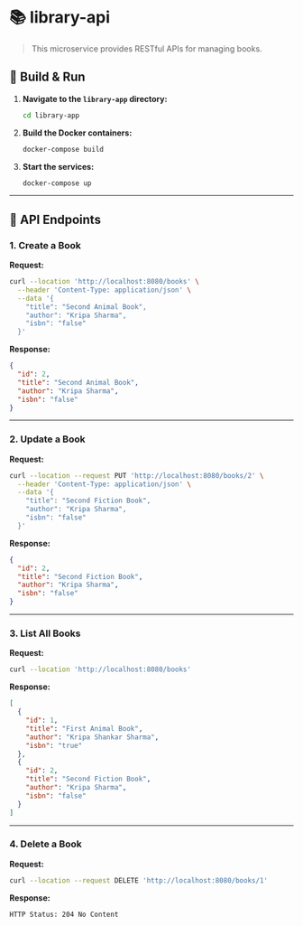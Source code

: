 # 📚 **library-api**

>This microservice provides RESTful APIs for managing books.


## 🚀 Build & Run

1. **Navigate to the `library-app` directory:**
   ```sh
   cd library-app
   ```
2. **Build the Docker containers:**
   ```sh
   docker-compose build
   ```
3. **Start the services:**
   ```sh
   docker-compose up
   ```

---

## 📖 API Endpoints

### 1. Create a Book
**Request:**
```sh
curl --location 'http://localhost:8080/books' \
  --header 'Content-Type: application/json' \
  --data '{
    "title": "Second Animal Book",
    "author": "Kripa Sharma",
    "isbn": "false"
  }'
```
**Response:**
```json
{
  "id": 2,
  "title": "Second Animal Book",
  "author": "Kripa Sharma",
  "isbn": "false"
}
```

---

### 2. Update a Book
**Request:**
```sh
curl --location --request PUT 'http://localhost:8080/books/2' \
  --header 'Content-Type: application/json' \
  --data '{
    "title": "Second Fiction Book",
    "author": "Kripa Sharma",
    "isbn": "false"
  }'
```
**Response:**
```json
{
  "id": 2,
  "title": "Second Fiction Book",
  "author": "Kripa Sharma",
  "isbn": "false"
}
```

---

### 3. List All Books
**Request:**
```sh
curl --location 'http://localhost:8080/books'
```
**Response:**
```json
[
  {
    "id": 1,
    "title": "First Animal Book",
    "author": "Kripa Shankar Sharma",
    "isbn": "true"
  },
  {
    "id": 2,
    "title": "Second Fiction Book",
    "author": "Kripa Sharma",
    "isbn": "false"
  }
]
```

---

### 4. Delete a Book
**Request:**
```sh
curl --location --request DELETE 'http://localhost:8080/books/1'
```
**Response:**
```
HTTP Status: 204 No Content
```

